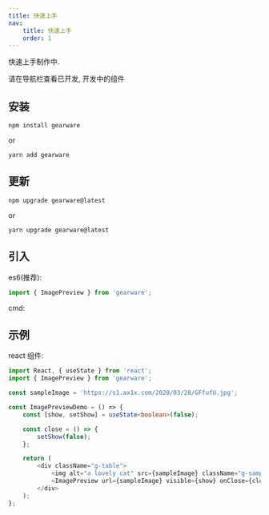 ```yaml
---
title: 快速上手
nav:
    title: 快速上手
    order: 1
---
```


快速上手制作中.

请在导航栏查看已开发, 开发中的组件

## 安装

`npm install gearware`

or

`yarn add gearware`

## 更新

`npm upgrade gearware@latest`

or

`yarn upgrade gearware@latest`

## 引入

es6(推荐):

```ts
import { ImagePreview } from 'gearware';
```

cmd:

## 示例

react 组件:

```ts
import React, { useState } from 'react';
import { ImagePreview } from 'gearware';

const sampleImage = 'https://s1.ax1x.com/2020/03/28/GFfufU.jpg';

const ImagePreviewDemo = () => {
    const [show, setShow] = useState<boolean>(false);

    const close = () => {
        setShow(false);
    };

    return (
        <div className="g-table">
            <img alt="a lovely cat" src={sampleImage} className="g-sample-image" onClick={() => setShow(true)} />
            <ImagePreview url={sampleImage} visible={show} onClose={close} simpleMode={true} />
        </div>
    );
};
```
